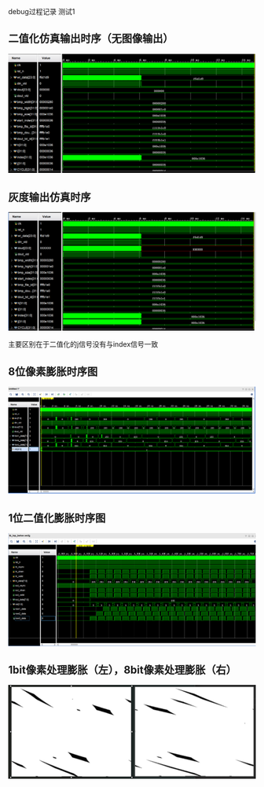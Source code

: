 

debug过程记录  测试1
## 二值化仿真输出时序（无图像输出）
![alt text](assets/debug/image-1.png)

## 灰度输出仿真时序
![alt text](assets/debug/image.png)

主要区别在于二值化的j信号没有与index信号一致

## 8位像素膨胀时序图
![alt text](md_images/README/image.png)

## 1位二值化膨胀时序图
![alt text](md_images/README/image-1.png)

## 1bit像素处理膨胀（左），8bit像素处理膨胀（右）
![alt text](md_images/README/image-2.png)
